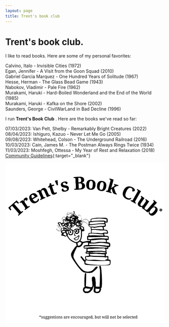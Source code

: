 ```yaml
---
layout: page
title: Trent's book club
---
```


# Trent's book club.

I like to read books. Here are some of my personal favorites:

Calvino, Italo - Invisible Cities (1972) \
Egan, Jennifer - A Visit from the Goon Squad (2010) \
Gabriel Garcia Marquez - One Hundred Years of Solitude (1967) \
Hesse, Herman - The Glass Bead Game (1943) \
Nabokov, Vladimir - Pale Fire (1962) \
Murakami, Haruki - Hard-Boiled Wonderland and the End of the World (1985) \
Murakami, Haruki - Kafka on the Shore (2002) \
Saunders, George - CivilWarLand in Bad Decline (1996)

I run **Trent's Book Club** . Here are the books we've read so far:

07/03/2023: Van Pelt, Shelby - Remarkably Bright Creatures (2022) \
08/04/2023: Ishiguro, Kazuo - Never Let Me Go (2005) \
09/08/2023: Whitehead, Colson - The Underground Railroad (2016) \
10/03/2023: Cain, James M. - The Postman Always Rings Twice (1934) \
11/03/2023: Moshfegh, Ottessa - My Year of Rest and Relaxation (2018) \
[Community Guidelines](https://docs.google.com/document/d/1-sjWrt8bizXn5u8OWppDBE8s5gKnXoA6tz9os0eFwsE/edit?usp=sharing){:target="_blank"}

![alt text](/assets/tbc.png "Trent's Book Club")
